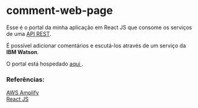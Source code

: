 # comment-web-page
 
 Esse é o portal da minha aplicação em React JS que consome os serviços de uma <a href=https://github.com/fabiorocha22/comment-api-service> API REST</a>.
 
 É possível adicionar comentários e escutá-los através de um serviço da <b>IBM Watson</b>.
 
 O portal está hospedado <a href=https://master.d2lfgoc4p8ua6e.amplifyapp.com/> aqui </a>.
 
 ### Referências:

[AWS Amplify](https://aws.amazon.com/pt/amplify/)
<br/>[React JS](https://pt-br.reactjs.org/)
